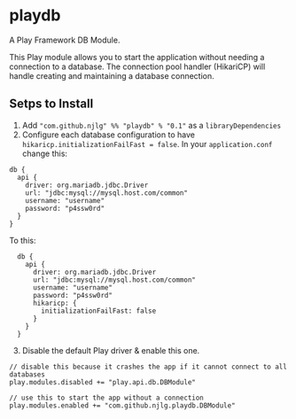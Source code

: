 # playdb
A Play Framework DB Module.

This Play module allows you to start the application without needing a
connection to a database. The connection pool handler (HikariCP) will handle
creating and maintaining a database connection.

## Setps to Install

1. Add `"com.github.njlg" %% "playdb" % "0.1"` as a `libraryDependencies`
2. Configure each database configuration to have `hikaricp.initializationFailFast = false`.
   In your `application.conf` change this:
```
db {
  api {
    driver: org.mariadb.jdbc.Driver
    url: "jdbc:mysql://mysql.host.com/common"
    username: "username"
    password: "p4ssw0rd"
  }
}
```
  To this:
```
  db {
    api {
      driver: org.mariadb.jdbc.Driver
      url: "jdbc:mysql://mysql.host.com/common"
      username: "username"
      password: "p4ssw0rd"
      hikaricp: {
        initializationFailFast: false
      }
    }
  }
```

3. Disable the default Play driver &amp; enable this one.
  ```
  // disable this because it crashes the app if it cannot connect to all databases
  play.modules.disabled += "play.api.db.DBModule"

  // use this to start the app without a connection
  play.modules.enabled += "com.github.njlg.playdb.DBModule"
  ```
